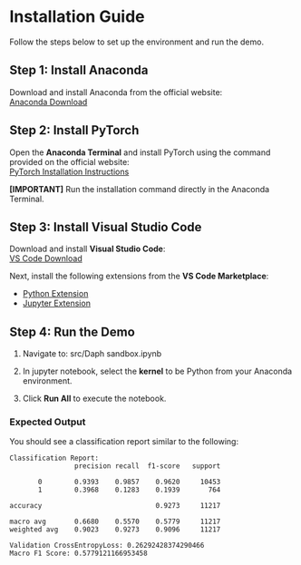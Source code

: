 # Installation Guide

Follow the steps below to set up the environment and run the demo.


## Step 1: Install Anaconda
Download and install Anaconda from the official website:  
[Anaconda Download](https://www.anaconda.com/download/success)


## Step 2: Install PyTorch
Open the **Anaconda Terminal** and install PyTorch using the command provided on the official website:  
[PyTorch Installation Instructions](https://pytorch.org/)

**[IMPORTANT]** Run the installation command directly in the Anaconda Terminal.


## Step 3: Install Visual Studio Code
Download and install **Visual Studio Code**:  
[VS Code Download](https://code.visualstudio.com/download)

Next, install the following extensions from the **VS Code Marketplace**:
- [Python Extension](https://marketplace.visualstudio.com/items?itemName=ms-python.python)
- [Jupyter Extension](https://marketplace.visualstudio.com/items?itemName=ms-toolsai.jupyter)


## Step 4: Run the Demo
1. Navigate to: src/Daph sandbox.ipynb

2. In jupyter notebook, select the **kernel** to be Python from your Anaconda environment.
3. Click **Run All** to execute the notebook.


### Expected Output
You should see a classification report similar to the following:

```
Classification Report:
                precision recall  f1-score   support

       0        0.9393    0.9857    0.9620     10453
       1        0.3968    0.1283    0.1939       764

accuracy                            0.9273     11217

macro avg       0.6680    0.5570    0.5779     11217
weighted avg    0.9023    0.9273    0.9096     11217

Validation CrossEntropyLoss: 0.26292428374290466
Macro F1 Score: 0.5779121166953458
```

